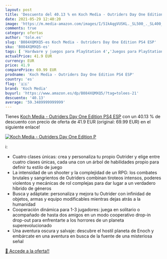 ```yaml
---
layout: post
title: 'Descuento del 40.13 % en Koch Media - Outriders Day One Edition P'
date: 2021-05-29 12:40:20
image: 'https://m.media-amazon.com/images/I/51kAqgVUSKL._SL500_._SL400_.jpg'
comments: true
category: ofertas
author: 'tole.es'
slug: 'B084XQMXQ5-es Koch Media - Outriders Day One Edition PS4 ESP'
sku: 'B084XQMXQ5-es'
tags: [ 'Hardware y juegos para PlayStation 4','Juegos para PlayStation 4','Videojuegos','koch media','ps4', ]
actualPrice: 41.9 EUR
currency: EUR
price: 41.9
comparePrice: 69.99 EUR
prodname: 'Koch Media - Outriders Day One Edition PS4 ESP'
country: 'es'
flag: '🇪🇸'
brand: 'Koch Media'
buyurl: 'https://www.amazon.es/dp/B084XQMXQ5/?tag=tolees-21'
descuento: '40.13'
average: '59.3489999999999'
---
```


Tienes [Koch Media - Outriders Day One Edition PS4 ESP](https://www.amazon.es/dp/B084XQMXQ5/?tag=tolees-21) con un 40.13 % de descuento con precio de oferta de 41.9 EUR (original: 69.99 EUR) en el siguiente enlace!

[![Koch Media - Outriders Day One Edition P](https://m.media-amazon.com/images/I/51kAqgVUSKL._SL500_._SL400_.jpg)](https://www.amazon.es/dp/B084XQMXQ5/?tag=tolees-21)

ℹ️:

- Cuatro clases únicas: crea y personaliza tu propio Outrider y elige entre cuatro clases únicas, cada una con un árbol de habilidades propio para definir tu estilo de juego
- La intensidad de un shooter y la complejidad de un RPG: los combates brutales y sangrientos de Outriders combinan tiroteos intensos, poderes violentos y mecánicas de rol complejas para dar lugar a un verdadero híbrido de géneros
- Busca y adáptate: personaliza y mejora tu Outrider con infinidad de objetos, armas y equipo modificables mientras dejas atrás a la humanidad
- Cooperación dinámica para 1-3 jugadores: juega en solitario o acompañado de hasta dos amigos en un modo cooperativo drop-in drop-out para enfrentarte a los horrores de un planeta superevolucionado
- Una aventura oscura y salvaje: descubre el hostil planeta de Enoch y embárcate en una aventura en busca de la fuente de una misteriosa señal

[🛒 Accede a la oferta!!](https://www.amazon.es/dp/B084XQMXQ5/?tag=tolees-21)
